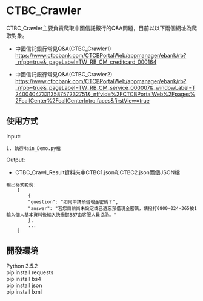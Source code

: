# CTBC_Crawler
CTBC_Crawler主要負責爬取中國信託銀行的Q&A問題，目前以以下兩個網址為爬取對象。

* 中國信託銀行常見Q&A(CTBC_Crawler1)</br>
https://www.ctbcbank.com/CTCBPortalWeb/appmanager/ebank/rb?_nfpb=true&_pageLabel=TW_RB_CM_creditcard_000164</br>

* 中國信託銀行常見Q&A(CTBC_Crawler2)</br>
https://www.ctbcbank.com/CTCBPortalWeb/appmanager/ebank/rb?_nfpb=true&_pageLabel=TW_RB_CM_service_000007&_windowLabel=T24004047331358757232751&_nffvid=%2FCTCBPortalWeb%2Fpages%2FcallCenter%2FcallCenterIntro.faces&firstView=true</br>

## 使用方式
Input:</br>
```
1. 執行Main_Demo.py檔
```
Output:</br>
* CTBC_Crawl_Result資料夾中CTBC1.json和CTBC2.json兩個JSON檔</br>


```
輸出格式範例:
    [
	    {
	    "question": "如何申請預借現金密碼？",
	    "answer": "若您目前尚未設定或已遺忘預借現金密碼，請撥打0800-024-365按1輸入個人基本資料後輸入快撥鍵887由客服人員協助。"
	    },
	    ...
    ]
```


## 開發環境
Python 3.5.2</br>
pip install requests</br>
pip install bs4</br>
pip install json</br>
pip install lxml</br>


